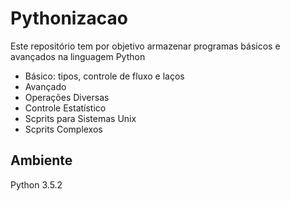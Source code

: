 # Pythonizacao

Este repositório tem por objetivo armazenar programas básicos e avançados na linguagem Python

- Básico: tipos, controle de fluxo e laços
- Avançado
- Operações Diversas
- Controle Estatístico
- Scprits para Sistemas Unix
- Scprits Complexos

## Ambiente
Python 3.5.2
